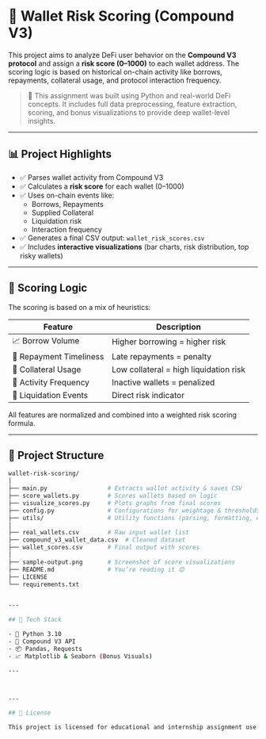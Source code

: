 # 🧠 Wallet Risk Scoring (Compound V3)

This project aims to analyze DeFi user behavior on the **Compound V3 protocol** and assign a **risk score (0–1000)** to each wallet address. The scoring logic is based on historical on-chain activity like borrows, repayments, collateral usage, and protocol interaction frequency.

> 🚀 This assignment was built using Python and real-world DeFi concepts. It includes full data preprocessing, feature extraction, scoring, and bonus visualizations to provide deep wallet-level insights.

---

## 📊 Project Highlights

- ✅ Parses wallet activity from Compound V3
- ✅ Calculates a **risk score** for each wallet (0–1000)
- ✅ Uses on-chain events like:
  - Borrows, Repayments
  - Supplied Collateral
  - Liquidation risk
  - Interaction frequency
- ✅ Generates a final CSV output: `wallet_risk_scores.csv`
- ✅ Includes **interactive visualizations** (bar charts, risk distribution, top risky wallets)

---

## 🧠 Scoring Logic

The scoring is based on a mix of heuristics:

| Feature | Description |
|--------|-------------|
| 📈 Borrow Volume | Higher borrowing = higher risk |
| 💸 Repayment Timeliness | Late repayments = penalty |
| 🏦 Collateral Usage | Low collateral = high liquidation risk |
| 🔁 Activity Frequency | Inactive wallets = penalized |
| 🚨 Liquidation Events | Direct risk indicator |

All features are normalized and combined into a weighted risk scoring formula.

---

## 📂 Project Structure

```bash
wallet-risk-scoring/
│
├── main.py                 # Extracts wallet activity & saves CSV
├── score_wallets.py        # Scores wallets based on logic
├── visualize_scores.py     # Plots graphs from final scores
├── config.py               # Configurations for weightage & thresholds
├── utils/                  # Utility functions (parsing, formatting, etc.)
│
├── real_wallets.csv        # Raw input wallet list
├── compound_v3_wallet_data.csv  # Cleaned dataset
├── wallet_scores.csv       # Final output with scores
│
├── sample-output.png       # Screenshot of score visualizations
├── README.md               # You’re reading it 😊
├── LICENSE
└── requirements.txt


---

## 🧪 Tech Stack

- 🐍 Python 3.10
- 📡 Compound V3 API
- 📦 Pandas, Requests
- 📈 Matplotlib & Seaborn (Bonus Visuals)

---



---

## 📄 License

This project is licensed for educational and internship assignment use only.

